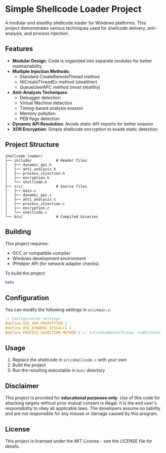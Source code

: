 # Simple Shellcode Loader Project

A modular and stealthy shellcode loader for Windows platforms. This project demonstrates various techniques used for shellcode delivery, anti-analysis, and process injection.

## Features

- **Modular Design**: Code is organized into separate modules for better maintainability
- **Multiple Injection Methods**:
  - Standard CreateRemoteThread method
  - NtCreateThreadEx method (stealthier)
  - QueueUserAPC method (most stealthy)
- **Anti-Analysis Techniques**:
  - Debugger detection
  - Virtual Machine detection
  - Timing-based analysis evasion
  - Memory pollution
  - PEB flags detection
- **Dynamic API Resolution**: Avoids static API imports for better evasion
- **XOR Encryption**: Simple shellcode encryption to evade static detection

## Project Structure

```
shellcode_loader/
├── include/           # Header files
│   ├── dynamic_api.h
│   ├── anti_analysis.h
│   ├── process_injection.h
│   ├── encryption.h
│   └── shellcode.h
├── src/               # Source files
│   ├── main.c
│   ├── dynamic_api.c
│   ├── anti_analysis.c
│   ├── process_injection.c
│   ├── encryption.c
│   └── shellcode.c
└── bin/               # Compiled binaries
```

## Building

This project requires:
- GCC or compatible compiler
- Windows development environment
- IPHelper API (for network adapter checks)

To build the project:

```bash
make
```

## Configuration

You can modify the following settings in `src/main.c`:

```c
// Configuration settings
#define USE_XOR_ENCRYPTION 1
#define USE_DYNAMIC_SYSCALLS 1
#define PROCESS_INJECTION_METHOD 2 // 1=CreateRemoteThread, 2=NtCreateThreadEx, 3=QueueUserAPC
```

## Usage

1. Replace the shellcode in `src/shellcode.c` with your own
2. Build the project
3. Run the resulting executable in `bin/` directory

## Disclaimer

This project is provided for **educational purposes only**. Use of this code for attacking targets without prior mutual consent is illegal. It is the end user's responsibility to obey all applicable laws. The developers assume no liability and are not responsible for any misuse or damage caused by this program.

## License

This project is licensed under the MIT License - see the LICENSE file for details. 